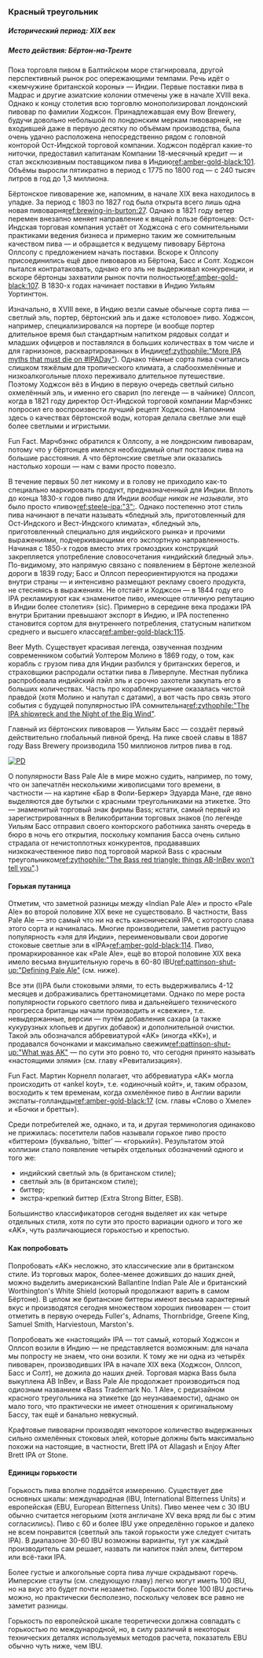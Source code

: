 ### Красный треугольник
##### Исторический период: XIX век
##### Место действия: Бёртон-на-Тренте

Пока торговля пивом в Балтийском море стагнировала, другой перспективный рынок рос опережающими темпами. Речь идёт о «жемчужине британской короны» — Индии. Первые поставки пива в Мадрас и другие азиатские колонии отмечены уже в начале XVIII века. Однако к концу столетия всю торговлю монополизировал лондонский пивовар по фамилии Ходжсон. Принадлежавшая ему Bow Brewery, будучи довольно небольшой по лондонским меркам пивоварней, не входившей даже в первую десятку по объёмам производства, была очень удачно расположена непосредственно рядом с головной конторой Ост-Индской торговой компании. Ходжсон подёргал какие-то ниточки, предоставил капитанам Компании 18-месячный кредит — и стал эксклюзивным поставщиком пива в Индию[ref:amber-gold-black:101](). Объёмы выросли пятикратно в период с 1775 по 1800 год — с 240 тысяч литров в год до 1,3 миллиона.

Бёртонское пивоварение же, напомним, в начале XIX века находилось в упадке. За период с 1803 по 1827 год была открыта всего лишь одна новая пивоварня[ref:brewing-in-burton:27](). Однако в 1821 году ветер перемен внезапно меняет направление к вящей пользе бёртонцев: Ост-Индская торговая компания устаёт от Ходжсона с его сомнительными практиками ведения бизнеса и примерно таким же сомнительным качеством пива — и обращается к ведущему пивовару Бёртона Оллсопу с предложением начать поставки. Вскоре к Оллсопу присоединились ещё двое пивоваров из Бёртона, Басс и Солт. Ходжсон пытался контратаковать, однако его эль не выдерживал конкуренции, и вскоре бёртонцы захватили рынок почти полностью[ref:amber-gold-black:107](). В 1830-х годах начинает поставки в Индию Уильям Уортингтон.

Изначально, в XVIII веке, в Индию везли самые обычные сорта пива — светлый эль, портер, бёртонский эль и даже «столовое» пиво. Ходжсон, например, специализировался на портере (и вообще портер длительное время был стандартным напитком рядовых солдат и младших офицеров и поставлялся в больших количествах в том числе и для гарнизонов, расквартированных в Индии[ref:zythophile:"More IPA myths that must die on #IPADay"](https://zythophile.co.uk/2012/08/02/more-ipa-myths-that-must-die-on-ipaday/)). Однако тёмные сорта пива считались слишком тяжёлым для тропического климата, а слабоохмелённые и низкоалкогольные плохо переживало длительное путешествие. Поэтому Ходжсон вёз в Индию в первую очередь светлый сильно охмелённый эль, и именно его сварил (по легенде — в чайнике) Оллсоп, когда в 1821 году директор Ост-Индской торговой компании Марчбэнкс попросил его воспроизвести лучший рецепт Ходжсона. Напомним здесь о качествах бёртонской воды, которая делала светлые эли ещё более светлыми и игристыми.

Fun Fact. Марчбэнкс обратился к Оллсопу, а не лондонским пивоварам, потому что у бёртонцев имелся необходимый опыт поставок пива на большие расстояния. А что бёртонские светлые эли оказались настолько хороши — нам с вами просто повезло.

В течение первых 50 лет никому и в голову не приходило как-то специально маркировать продукт, предназначенный для Индии. Вплоть до конца 1830-х годов пиво для Индии *вообще никак не называли*, это было просто «пиво»[ref:steele-ipa:"3":](). Однако постепенно этот стиль пива начинают в печати называть «бледный эль, приготовленный для Ост-Индского и Вест-Индского климата», «бледный эль, приготовленный специально для индийского рынка» и прочими выражениями, подчеркивающими его экспортную направленность. Начиная с 1850-х годов вместо этих громоздких конструкций закрепляется употребление словосочетания «индийский бледный эль». По-видимому, это напрямую связано с появлением в Бёртоне железной дороги в 1839 году; Басс и Оллсоп переориентируются на продажи внутри страны — и интенсивно размещают рекламу своего продукта, не стесняясь в выражениях. Не отстаёт и Ходжсон — в 1844 году его IPA рекламируют как «знаменитое пиво, имеющее отличную репутацию в Индии более столетия» (sic). Примерно в середине века продажи IPA внутри Британии превышают экспорт в Индию, и IPA постепенно становится сортом для внутреннего потребления, статусным напитком среднего и высшего класса[ref:amber-gold-black:115]().

Beer Myth. Существует красивая легенда, озвученная поздним современником событий Уолтером Молино в 1869 году, о том, как корабль с грузом пива для Индии разбился у британских берегов, и страховщики распродали остатки пива в Ливерпуле. Местная публика распробовала индийский пэйл эль и срочно захотели закупать его в больших количествах. Часть про кораблекрушение оказалась чистой правдой (хотя Молино и напутал с датами), а вот часть про связь этого события с будущей популярностью IPA сомнительна[ref:zythophile:"The IPA shipwreck and the Night of the Big Wind"](https://zythophile.co.uk/2015/10/12/the-ipa-shipwreck-and-the-night-of-the-big-wind/).

Главный из бёртонских пивоваров — Уильям Басс — создаёт первый действительно глобальный пивной бренд. На пике своей славы в 1887 году Bass Brewery производила 150 миллионов литров пива в год.

[![PD](/img/un-bar-aux-folies-bergere.jpg "Эдуард Мане. Бар в Фоли-Бержер. 1882 г.")]()

О популярности Bass Pale Ale в мире можно судить, например, по тому, что он запечатлён несколькими живописцами того времени, в частности — на картине «Бар в Фоли-Бержер» Эдуарда Мане, где явно выделяются две бутылки с красными треугольниками на этикетке. Это — знаменитый торговый знак фирмы Bass; кстати, самый первый из зарегистрированных в Великобритании торговых знаков (по легенде Уильям Басс отправил своего конторского работника занять очередь в бюро в ночь его открытия, поскольку компания Басса очень сильно страдала от нечистоплотных конкурентов, продававших низкокачественное пиво под торговой маркой Bass с красным треугольником[ref:zythophile:"The Bass red triangle: things AB-InBev won’t tell you"](https://zythophile.co.uk/2013/06/28/the-bass-red-triangle-things-ab-inbev-wont-tell-you/).)

#### Горькая путаница

Отметим, что заметной разницы между «Indian Pale Ale» и просто «Pale Ale» во второй половине XIX веке не существовало. В частности, Bass Pale Ale — это самый что ни на есть канонический IPA, с которого слава этого сорта и начиналась. Многие производители, заметив растущую популярность «эля для Индии», переименовывали свои дорогие стоковые светлые эли в «IPA»[ref:amber-gold-black:114](). Пиво, промаркированное как «Pale Ale», ещё во второй половине XIX века имело весьма внушительную горечь в 60-80 IBU[ref:pattinson-shut-up:"Defining Pale Ale"](http://barclayperkins.blogspot.com/2021/09/defining-pale-ale.html) (см. ниже).

Все эти (I)PA были стоковыми элями, то есть выдерживались 4-12 месяцев и дображивались бреттаномицетами. Однако по мере роста популярности горького светлого пива и дальнейшего технического прогресса британцы начали производить и «свежие», т.е. невыдержанные, версии — путём добавления сахара (а также кукурузных хлопьев и других добавок) и дополнительной очистки. Такой эль обозначался аббревиатурой «AK» (иногда «KK»), и продавался бочонками и максимально свежим[ref:pattinson-shut-up:"What was AK"](http://barclayperkins.blogspot.com/2021/06/what-was-ak.html) — по сути это ровно то, что сегодня принято называть «настоящими элями» (см. главу «Ревитализация»).

Fun Fact. Мартин Корнелл полагает, что аббревиатура «AK» могла происходить от «ankel koyt», т.е. «одиночный койт», и, таким образом, восходить к тем временам, когда охмелённое пиво в Англии варили экспаты-голландцы[ref:amber-gold-black:17]() (см. главы «Слово о Хмеле» и «Бочки и бретты»).

Среди потребителей же, однако, и та, и другая терминология одинаково не прижилась: посетители пабов называли горькое пиво просто «биттером» (буквально, ‘bitter’ — «горький»). Результатом этой коллизии стало появление четырёх отдельных обозначений одного и того же:
  * индийский светлый эль (в британском стиле);
  * светлый эль (в британском стиле);
  * биттер;
  * экстра-крепкий биттер (Extra Strong Bitter, ESB).

Большинство классификаторов сегодня выделяет их как четыре отдельных стиля, хотя по сути это просто вариации одного и того же «AK», чуть различающиеся горькостью и крепостью.

#### Как попробовать

Попробовать «AK» несложно, это классические эли в британском стиле. Из торговых марок, более-менее доживших до наших дней, можно выделить американский Ballantine Indian Pale Ale и британский Worthington's White Shield (который продолжают варить в самом Бёртоне). В целом же британские биттеры имеют весьма характерный вкус и производятся сегодня множеством хороших пивоварен — стоит отметить в первую очередь Fuller's, Adnams, Thornbridge, Greene King, Samuel Smith, Harviestoun, Marston's.

Попробовать же «настоящий» IPA — тот самый, который Ходжсон и Оллсоп возили в Индию — не представляется возможным: для начала мы попросту не знаем, что они возили. К тому же ни одна из четырёх пивоварен, производивших IPA в начале XIX века (Ходжсон, Оллсоп, Басс и Солт), не дожила до наших дней. Торговая марка Bass была выкуплена AB InBev, и Bass Pale Ale продолжает производиться под одиозным названием «Bass Trademark No. 1 Ale», с редизайном красного треугольника на этикетке (до неузнаваемости), однако он мало того, что практически не имеет отношения к оригинальному Бассу, так ещё и банально невкусный.

Крафтовые пивоварни производят некоторое количество выдержанных сильно охмелённых стоковых элей, которые должны быть максимально похожи на настоящие, в частности, Brett IPA от Allagash и Enjoy After Brett IPA от Stone.

#### Единицы горькости

Горькость пива вполне поддаётся измерению. Существует две основных шкалы: международная (IBU, International Bitterness Units) и европейская (EBU, European Bitterness Units). Пиво менее чем с 30 IBU обычно считается негорьким (хотя англичане XV века вряд ли бы с этим согласились). Пиво с 60 и более IBU уже определённо горькое и далеко не всем понравится (светлый эль такой горькости уже следует считать IPA). В диапазоне 30-60 IBU возможны варианты, тут уж каждый производитель сам решает, назвать ли напиток пэйл элем, биттером или всё-таки IPA.

Более густые и алкогольные сорта пива лучше скрадывают горечь. Имперские стауты (см. следующую главу) легко могут иметь 100 IBU, но на вкус это будет почти незаметно. Горькости более 100 IBU достичь можно, но практически бесполезно, поскольку человек все равно не заметит разницы.

Горькость по европейской шкале теоретически должна совпадать с горькостью по международной, но, в силу различий в некоторых технических деталях используемых методов расчета, показатель EBU обычно чуть ниже, чем IBU.